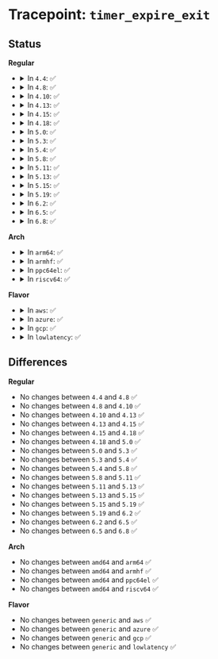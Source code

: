 # Tracepoint: <code>timer_expire_exit</code>

## Status
<b>Regular</b>
<ul>
<li>
<details>
<summary>In <code>4.4</code>: ✅</summary>

Event:

```c
struct trace_event_raw_timer_class {
    struct trace_entry ent;
    void *timer;
    char __data[0];
};
```
Function:

```c
void trace_event_raw_event_timer_class(void *__data, struct timer_list *timer);
```
</details>
</li>
<li>
<details>
<summary>In <code>4.8</code>: ✅</summary>

Event:

```c
struct trace_event_raw_timer_class {
    struct trace_entry ent;
    void *timer;
    char __data[0];
};
```
Function:

```c
void trace_event_raw_event_timer_class(void *__data, struct timer_list *timer);
```
</details>
</li>
<li>
<details>
<summary>In <code>4.10</code>: ✅</summary>

Event:

```c
struct trace_event_raw_timer_class {
    struct trace_entry ent;
    void *timer;
    char __data[0];
};
```
Function:

```c
void trace_event_raw_event_timer_class(void *__data, struct timer_list *timer);
```
</details>
</li>
<li>
<details>
<summary>In <code>4.13</code>: ✅</summary>

Event:

```c
struct trace_event_raw_timer_class {
    struct trace_entry ent;
    void *timer;
    char __data[0];
};
```
Function:

```c
void trace_event_raw_event_timer_class(void *__data, struct timer_list *timer);
```
</details>
</li>
<li>
<details>
<summary>In <code>4.15</code>: ✅</summary>

Event:

```c
struct trace_event_raw_timer_class {
    struct trace_entry ent;
    void *timer;
    char __data[0];
};
```
Function:

```c
void trace_event_raw_event_timer_class(void *__data, struct timer_list *timer);
```
</details>
</li>
<li>
<details>
<summary>In <code>4.18</code>: ✅</summary>

Event:

```c
struct trace_event_raw_timer_class {
    struct trace_entry ent;
    void *timer;
    char __data[0];
};
```
Function:

```c
void trace_event_raw_event_timer_class(void *__data, struct timer_list *timer);
```
</details>
</li>
<li>
<details>
<summary>In <code>5.0</code>: ✅</summary>

Event:

```c
struct trace_event_raw_timer_class {
    struct trace_entry ent;
    void *timer;
    char __data[0];
};
```
Function:

```c
void trace_event_raw_event_timer_class(void *__data, struct timer_list *timer);
```
</details>
</li>
<li>
<details>
<summary>In <code>5.3</code>: ✅</summary>

Event:

```c
struct trace_event_raw_timer_class {
    struct trace_entry ent;
    void *timer;
    char __data[0];
};
```
Function:

```c
void trace_event_raw_event_timer_class(void *__data, struct timer_list *timer);
```
</details>
</li>
<li>
<details>
<summary>In <code>5.4</code>: ✅</summary>

Event:

```c
struct trace_event_raw_timer_class {
    struct trace_entry ent;
    void *timer;
    char __data[0];
};
```
Function:

```c
void trace_event_raw_event_timer_class(void *__data, struct timer_list *timer);
```
</details>
</li>
<li>
<details>
<summary>In <code>5.8</code>: ✅</summary>

Event:

```c
struct trace_event_raw_timer_class {
    struct trace_entry ent;
    void *timer;
    char __data[0];
};
```
Function:

```c
void trace_event_raw_event_timer_class(void *__data, struct timer_list *timer);
```
</details>
</li>
<li>
<details>
<summary>In <code>5.11</code>: ✅</summary>

Event:

```c
struct trace_event_raw_timer_class {
    struct trace_entry ent;
    void *timer;
    char __data[0];
};
```
Function:

```c
void trace_event_raw_event_timer_class(void *__data, struct timer_list *timer);
```
</details>
</li>
<li>
<details>
<summary>In <code>5.13</code>: ✅</summary>

Event:

```c
struct trace_event_raw_timer_class {
    struct trace_entry ent;
    void *timer;
    char __data[0];
};
```
Function:

```c
void trace_event_raw_event_timer_class(void *__data, struct timer_list *timer);
```
</details>
</li>
<li>
<details>
<summary>In <code>5.15</code>: ✅</summary>

Event:

```c
struct trace_event_raw_timer_class {
    struct trace_entry ent;
    void *timer;
    char __data[0];
};
```
Function:

```c
void trace_event_raw_event_timer_class(void *__data, struct timer_list *timer);
```
</details>
</li>
<li>
<details>
<summary>In <code>5.19</code>: ✅</summary>

Event:

```c
struct trace_event_raw_timer_class {
    struct trace_entry ent;
    void *timer;
    char __data[0];
};
```
Function:

```c
void trace_event_raw_event_timer_class(void *__data, struct timer_list *timer);
```
</details>
</li>
<li>
<details>
<summary>In <code>6.2</code>: ✅</summary>

Event:

```c
struct trace_event_raw_timer_class {
    struct trace_entry ent;
    void *timer;
    char __data[0];
};
```
Function:

```c
void trace_event_raw_event_timer_class(void *__data, struct timer_list *timer);
```
</details>
</li>
<li>
<details>
<summary>In <code>6.5</code>: ✅</summary>

Event:

```c
struct trace_event_raw_timer_class {
    struct trace_entry ent;
    void *timer;
    char __data[0];
};
```
Function:

```c
void trace_event_raw_event_timer_class(void *__data, struct timer_list *timer);
```
</details>
</li>
<li>
<details>
<summary>In <code>6.8</code>: ✅</summary>

Event:

```c
struct trace_event_raw_timer_class {
    struct trace_entry ent;
    void *timer;
    char __data[0];
};
```
Function:

```c
void trace_event_raw_event_timer_class(void *__data, struct timer_list *timer);
```
</details>
</li>
</ul>
<b>Arch</b>
<ul>
<li>
<details>
<summary>In <code>arm64</code>: ✅</summary>

Event:

```c
struct trace_event_raw_timer_class {
    struct trace_entry ent;
    void *timer;
    char __data[0];
};
```
Function:

```c
void trace_event_raw_event_timer_class(void *__data, struct timer_list *timer);
```
</details>
</li>
<li>
<details>
<summary>In <code>armhf</code>: ✅</summary>

Event:

```c
struct trace_event_raw_timer_class {
    struct trace_entry ent;
    void *timer;
    char __data[0];
};
```
Function:

```c
void trace_event_raw_event_timer_class(void *__data, struct timer_list *timer);
```
</details>
</li>
<li>
<details>
<summary>In <code>ppc64el</code>: ✅</summary>

Event:

```c
struct trace_event_raw_timer_class {
    struct trace_entry ent;
    void *timer;
    char __data[0];
};
```
Function:

```c
void trace_event_raw_event_timer_class(void *__data, struct timer_list *timer);
```
</details>
</li>
<li>
<details>
<summary>In <code>riscv64</code>: ✅</summary>

Event:

```c
struct trace_event_raw_timer_class {
    struct trace_entry ent;
    void *timer;
    char __data[0];
};
```
Function:

```c
void trace_event_raw_event_timer_class(void *__data, struct timer_list *timer);
```
</details>
</li>
</ul>
<b>Flavor</b>
<ul>
<li>
<details>
<summary>In <code>aws</code>: ✅</summary>

Event:

```c
struct trace_event_raw_timer_class {
    struct trace_entry ent;
    void *timer;
    char __data[0];
};
```
Function:

```c
void trace_event_raw_event_timer_class(void *__data, struct timer_list *timer);
```
</details>
</li>
<li>
<details>
<summary>In <code>azure</code>: ✅</summary>

Event:

```c
struct trace_event_raw_timer_class {
    struct trace_entry ent;
    void *timer;
    char __data[0];
};
```
Function:

```c
void trace_event_raw_event_timer_class(void *__data, struct timer_list *timer);
```
</details>
</li>
<li>
<details>
<summary>In <code>gcp</code>: ✅</summary>

Event:

```c
struct trace_event_raw_timer_class {
    struct trace_entry ent;
    void *timer;
    char __data[0];
};
```
Function:

```c
void trace_event_raw_event_timer_class(void *__data, struct timer_list *timer);
```
</details>
</li>
<li>
<details>
<summary>In <code>lowlatency</code>: ✅</summary>

Event:

```c
struct trace_event_raw_timer_class {
    struct trace_entry ent;
    void *timer;
    char __data[0];
};
```
Function:

```c
void trace_event_raw_event_timer_class(void *__data, struct timer_list *timer);
```
</details>
</li>
</ul>

## Differences
<b>Regular</b>
<ul>
<li>
No changes between <code>4.4</code> and <code>4.8</code> ✅
</li>
<li>
No changes between <code>4.8</code> and <code>4.10</code> ✅
</li>
<li>
No changes between <code>4.10</code> and <code>4.13</code> ✅
</li>
<li>
No changes between <code>4.13</code> and <code>4.15</code> ✅
</li>
<li>
No changes between <code>4.15</code> and <code>4.18</code> ✅
</li>
<li>
No changes between <code>4.18</code> and <code>5.0</code> ✅
</li>
<li>
No changes between <code>5.0</code> and <code>5.3</code> ✅
</li>
<li>
No changes between <code>5.3</code> and <code>5.4</code> ✅
</li>
<li>
No changes between <code>5.4</code> and <code>5.8</code> ✅
</li>
<li>
No changes between <code>5.8</code> and <code>5.11</code> ✅
</li>
<li>
No changes between <code>5.11</code> and <code>5.13</code> ✅
</li>
<li>
No changes between <code>5.13</code> and <code>5.15</code> ✅
</li>
<li>
No changes between <code>5.15</code> and <code>5.19</code> ✅
</li>
<li>
No changes between <code>5.19</code> and <code>6.2</code> ✅
</li>
<li>
No changes between <code>6.2</code> and <code>6.5</code> ✅
</li>
<li>
No changes between <code>6.5</code> and <code>6.8</code> ✅
</li>
</ul>
<b>Arch</b>
<ul>
<li>
No changes between <code>amd64</code> and <code>arm64</code> ✅
</li>
<li>
No changes between <code>amd64</code> and <code>armhf</code> ✅
</li>
<li>
No changes between <code>amd64</code> and <code>ppc64el</code> ✅
</li>
<li>
No changes between <code>amd64</code> and <code>riscv64</code> ✅
</li>
</ul>
<b>Flavor</b>
<ul>
<li>
No changes between <code>generic</code> and <code>aws</code> ✅
</li>
<li>
No changes between <code>generic</code> and <code>azure</code> ✅
</li>
<li>
No changes between <code>generic</code> and <code>gcp</code> ✅
</li>
<li>
No changes between <code>generic</code> and <code>lowlatency</code> ✅
</li>
</ul>
